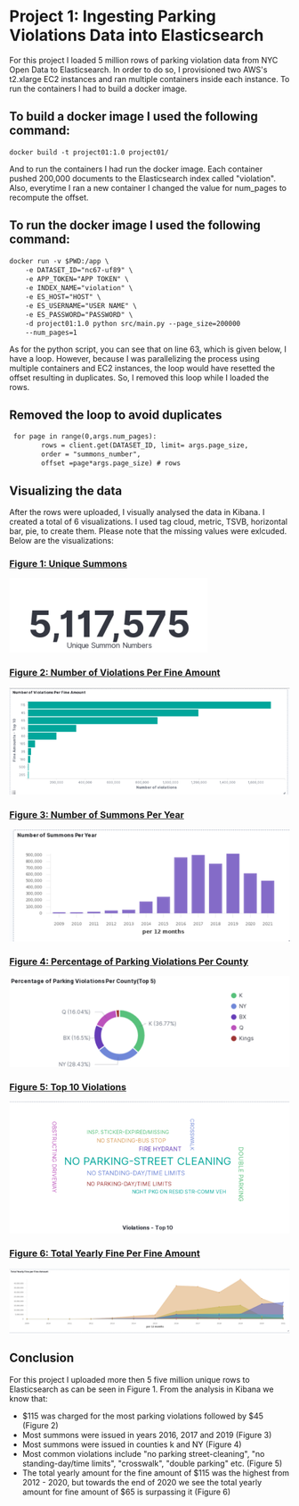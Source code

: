 # Project 1: Ingesting Parking Violations Data into Elasticsearch
For this project I loaded 5 million rows of parking violation data from NYC Open Data to Elasticsearch. In order to do so, I provisioned two AWS's t2.xlarge EC2 instances and ran multiple containers inside each instance. To run the containers I had to build a docker image.

## To build a docker image I used the following command:
```{python}
docker build -t project01:1.0 project01/
```

And to run the containers I had run the docker image. Each container pushed 200,000 documents to the Elasticsearch index called "violation". Also, everytime I ran a new container I changed the value for num_pages to recompute the offset.

## To run the docker image I used the following command:

```{python}
docker run -v $PWD:/app \ 
	-e DATASET_ID="nc67-uf89" \
	-e APP_TOKEN="APP TOKEN" \
	-e INDEX_NAME="violation" \
	-e ES_HOST="HOST" \
	-e ES_USERNAME="USER NAME" \
	-e ES_PASSWORD="PASSWORD" \
	-d project01:1.0 python src/main.py --page_size=200000 
    --num_pages=1
```

As for the python script, you can see that on line 63, which is given below, I have a loop. However, because I was parallelizing the process using multiple containers and EC2 instances, the loop would have resetted the offset resulting in duplicates. So, I removed this loop while I loaded the rows.

## Removed the loop to avoid duplicates
```{python}
 for page in range(0,args.num_pages):
        rows = client.get(DATASET_ID, limit= args.page_size,
        order = "summons_number", 
        offset =page*args.page_size) # rows
```

## Visualizing the data
After the rows were uploaded, I visually analysed the data in Kibana. I created a total of 6 visualizations. I used tag cloud, metric, TSVB, horizontal bar, pie, to create them. Please note that the missing values were exlcuded. Below are the visualizations:

### <u>Figure 1: Unique Summons</u>
![](assets/unique_summons.png)

### <u>Figure 2: Number of Violations Per Fine Amount</u>
![](assets/num_violation_per_fine_amount.png)

### <u>Figure 3: Number of Summons Per Year</u>
![](assets/num_summons_year.png)

### <u>Figure 4: Percentage of Parking Violations Per County</u>
![](assets/donut.png)

### <u>Figure 5: Top 10 Violations</u>
![](assets/cloud.png)

### <u>Figure 6: Total Yearly Fine Per Fine Amount</u>
![](assets/area.png)

## Conclusion
For this project I uploaded more then 5 five million unique rows to Elasticsearch as can be seen
in Figure 1. From the analysis in Kibana we know that:

- \$115 was charged for the most parking violations followed by \$45 (Figure 2)
- Most summons were issued in years 2016, 2017 and 2019 (Figure 3)
- Most summons were issued in counties k and NY (Figure 4)
- Most common violations include "no parking street-cleaning", "no standing-day/time limits",      "crosswalk", "double parking" etc. (Figure 5)
- The total yearly amount for the fine amount of \$115 was the highest from 2012 - 2020, but       towards the end of 2020 we see the total yearly amount for fine amount of \$65 is surpassing it (Figure 6)